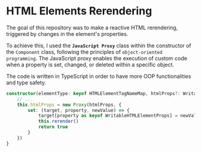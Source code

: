 # HTML Elements Rerendering

The goal of this repository was to make a reactive HTML rerendering, triggered by changes in the element's properties.

To achieve this, I used the **`JavaScript Proxy`** class within the constructor of the `Component` class, following the principles of `object-oriented programming`. The JavaScript proxy enables the execution of custom code when a property is set, changed, or deleted within a specific object.

The code is written in TypeScript in order to have more OOP functionalities and type safety.

```ts
constructor(elementType: keyof HTMLElementTagNameMap, htmlProps?: WritableHTMLElementProps) {
    // ...
    this.htmlProps = new Proxy(htmlProps, {
        set: (target, property, newValue) => {
            target[property as keyof WritableHTMLElementProps] = newValue
            this.rerender()
            return true
        }
    })
}
```